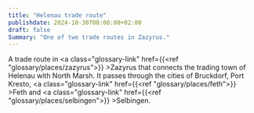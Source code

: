 ```yaml
---
title: "Helenau trade route"
publishdate: 2024-10-30T08:00:00+02:00
draft: false
Summary: "One of two trade routes in Zazyrus."
---
```


A trade route in <a class="glossary-link" href={{<ref "glossary/places/zazyrus">}} >Zazyrus</a> that connects the trading town of Helenau with North Marsh. It passes through the cities of Bruckdorf, Port Kresto, <a class="glossary-link" href={{<ref "glossary/places/feth">}} >Feth</a> and <a class="glossary-link" href={{<ref "glossary/places/selbingen">}} >Selbingen</a>.
